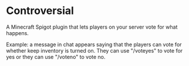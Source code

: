 # Controversial

A Minecraft Spigot plugin that lets players on your server vote for what happens.

Example: a message in chat appears saying that the players can vote for whether keep inventory is turned on. They can use "/voteyes" to vote for yes or they can use "/voteno" to vote no.
